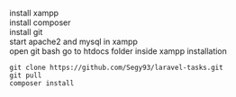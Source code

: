 install xampp\
install composer\
install git\
start apache2 and mysql in xampp\
open git bash
go to htdocs folder inside xampp installation
```
git clone https://github.com/Segy93/laravel-tasks.git
git pull
composer install
```
